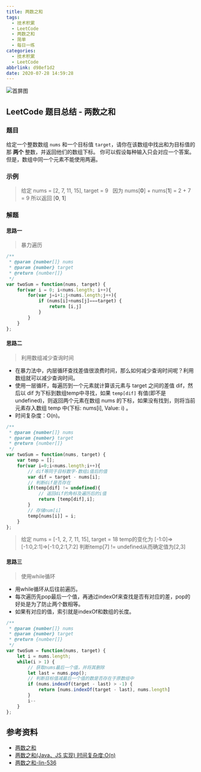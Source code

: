 ```yaml
---
title: 两数之和
tags:
  - 技术积累
  - LeetCode
  - 两数之和
  - 简单
  - 每日一练
categories:
  - 技术积累
  - LeetCode
abbrlink: d98ef1d2
date: 2020-07-28 14:59:28
---
```


![首屏图](https://s1.ax1x.com/2020/07/28/aEZnFH.jpg)

<!-- more -->

## LeetCode 题目总结 - 两数之和

### 题目

给定一个整数数组 `nums` 和一个目标值 `target`，请你在该数组中找出和为目标值的那 **两个** 整数，并返回他们的数组下标。
你可以假设每种输入只会对应一个答案。但是，数组中同一个元素不能使用两遍。

### 示例

> 给定 nums = [2, 7, 11, 15], target = 9
> &nbsp;
> 因为 nums[**0**] + nums[**1**] = 2 + 7 = 9
> 所以返回 [**0**, **1**]

### 解题

#### 思路一

> 暴力遍历

```javascript
/**
 * @param {number[]} nums
 * @param {number} target
 * @return {number[]}
 */
var twoSum = function(nums, target) {
    for(var i = 0; i<nums.length; i++){
        for(var j=i+1;j<nums.length;j++){
            if (nums[i]+nums[j]===target) {
                return [i,j]
            }
        }
    }
};
```

#### 思路二

> 利用数组减少查询时间

* 在暴力法中，内层循环查找差值很浪费时间，那么如何减少查询时间呢？利用数组就可以减少查询时间。
* 使用一层循环，每遍历到一个元素就计算该元素与 target 之间的差值 dif，然后以 dif 为下标到数组temp中寻找，如果 `temp[dif]` 有值(即不是 undefined)，则返回两个元素在数组 nums 的下标，如果没有找到，则将当前元素存入数组 temp 中(下标: nums[i], Value: i) 。
* 时间复杂度：O(n)。

```javascript
/**
 * @param {number[]} nums
 * @param {number} target
 * @return {number[]}
 */
var twoSum = function(nums, target) {
    var temp = [];
    for(var i=0;i<nums.length;i++){
        // dif等同于目标数字-数组i值后的值
        var dif = target - nums[i];
        // 判断dif是否存在
        if(temp[dif] != undefined){
            // 返回dif的角标及遍历后的i值
            return [temp[dif],i];
        }
        // 存储num[i]
        temp[nums[i]] = i;
    }
};
```

> 给定 nums = [-1, 2, 7, 11, 15], target = 18
> temp的变化为
> [-1:0]=>[-1:0,2:1]=>[-1:0,2:1,7:2]
> 判断temp[7] != undefined从而确定值为[2,3]

#### 思路三

> 使用while循环

* 用while循环从后往前遍历。
* 每次遍历先pop最后一个值，再通过indexOf来查找是否有对应的差，pop的好处是为了防止两个数相等。
* 如果有对应的值，索引就是indexOf和数组的长度。

```javascript
/**
 * @param {number[]} nums
 * @param {number} target
 * @return {number[]}
 */
var twoSum = function(nums, target) {
    let i = nums.length;
    while(i > 1) {
        // 获取nums最后一个值，并将其删除
        let last = nums.pop();
        // 判断目标值减最后一个值的数是否存在于原数组中
        if (nums.indexOf(target - last) > -1) {
            return [nums.indexOf(target - last), nums.length]
        }
        i--
    }
};
```

## 参考资料

* [两数之和](https://leetcode-cn.com/problems/two-sum/)
* [两数之和(Java、JS 实现) 时间复杂度:O(n)](https://leetcode-cn.com/problems/two-sum/solution/liang-shu-zhi-he-java-jsshi-xian-shi-jian-fu-za-du/)
* [两数之和-lin-536](https://leetcode-cn.com/problems/two-sum/solution/liang-shu-zhi-he-by-lin-536/)
